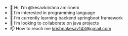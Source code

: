 - 👋 Hi, I’m @kesavkrishna amirineni
- 👀 I’m interested in programming language 
- 🌱 I’m currently learning backend  springboot framework 
- 💞️ I’m looking to collaborate on java projects 
- 📫 How to reach me krishnakesav143@gmail.com

<!---
krishnakesav007/krishnakesav007 is a ✨ special ✨ repository because its `README.md` (this file) appears on your GitHub profile.
You can click the Preview link to take a look at your changes.
--->
